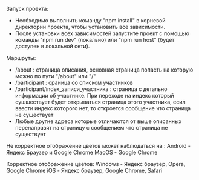 Запуск проекта:
- Необходимо выполнить команду "npm install" в корневой директории проекта, чтобы установить все зависимости. 
- После установки всех зависимостей запустите проект с помощью команды "npm run dev" (локально) или "npm run host" (будет доступен в локальной сети).

Маршруты:
- /about : страница описания, основная страница попасть на которую можно по пути "/about" или "/" 
- /participant : сраница со списком участников
- /participant/index_записи_участника : страница с детально информации об участнике. При переходе на индекс который сушшествует будет открываться страница этого участника, есил ввести индекс которого нет, то откроется сообщение что страница не существует
- Любые другие адреса которые отличаются от выше описанных перенаправят на страницу с сообщением что страница не существует


Не корректное отображение цветов может наблюдаться на :
    Android - Яндекс Браузер и Google Chrome
    MacOS - Google Chrome

Корректное отображение цветов:
    Windows - Яндекс браузер, Opera, Google Chrome
    iOS - Яндекс браузер, Google Chrome, Safari
